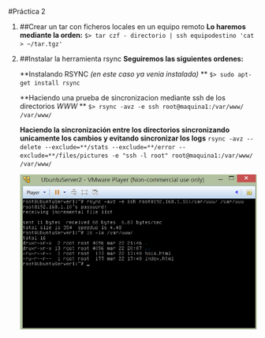 #Práctica 2

1. ##Crear un tar con ficheros locales en un equipo remoto
	**Lo haremos mediante la orden:**
	`$> tar czf - directorio | ssh equipodestino 'cat > ~/tar.tgz'`

2. ##Instalar la herramienta rsync
	**Seguiremos las siguientes ordenes:**
	
	**Instalando RSYNC *(en este caso ya venia instalada)* **
	`$> sudo apt-get install rsync`

	**Haciendo una prueba de sincronizacion mediante ssh de los directorios *WWW* **
	`$> rsync -avz -e ssh root@maquina1:/var/www/ /var/www/`
	
	**Haciendo la sincronización entre los directorios sincronizando unicamente los cambios y evitando sincronizar los logs**
	`rsync -avz --delete --exclude=**/stats --exclude=**/error --exclude=**/files/pictures -e "ssh -l root" root@maquina1:/var/www/ /var/www/`

	![Imagen 2.4](Capturas/2.4__.png "Práctica 2.4")
	
